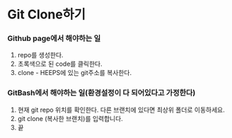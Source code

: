 # Git Clone하기

### Github page에서 해야하는 일
1. repo를 생성한다.
2. 초록색으로 된 code를 클릭한다.
3. clone - HEEPS에 있는 git주소를 복사한다.


### GitBash에서 해야하는 일(환경설정이 다 되어있다고 가정한다)
1. 현재 git repo 위치를 확인한다. 다른 브랜치에 있다면 최상위 폴더로 이동하세요.
2. git clone (복사한 브랜치)를 입력합니다.
3. 끝
